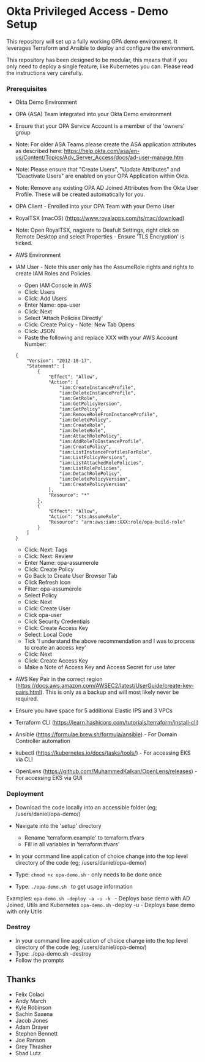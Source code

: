 # Okta Privileged Access - Demo Setup

This repository will set up a fully working OPA demo environment. It leverages Terraform and Ansible to deploy and configure the environment.

This repository has been designed to be modular, this means that if you only need to deploy a single feature, like Kubernetes you can. Please read the instructions very carefully.

### Prerequisites

- Okta Demo Environment 
- OPA (ASA) Team integrated into your Okta Demo environment
- Ensure that your OPA Service Account is a member of the 'owners' group
- Note: For older ASA Teams please create the ASA application attributes as described here: https://help.okta.com/asa/en-us/Content/Topics/Adv_Server_Access/docs/ad-user-manage.htm
- Note: Please ensure that "Create Users", "Update Attributes" and "Deactivate Users" are enabled on your OPA Application within Okta.
- Note: Remove any existing OPA AD Joined Attributes from the Okta User Profile. These will be created automatically for you.

- OPA Client - Enrolled into your OPA Team with your Demo User
- RoyalTSX (macOS) (https://www.royalapps.com/ts/mac/download)
- Note: Open RoyalTSX, nagivate to Deafult Settings, right click on Remote Desktop and select Properties - Ensure 'TLS Encryption' is ticked.

- AWS Environment
- IAM User - Note this user only has the AssumeRole rights and rights to create IAM Roles and Policies.

    - Open IAM Console in AWS
    - Click: Users
    - Click: Add Users
    - Enter Name: opa-user
    - Click: Next
    - Select 'Attach Policies Directly'
    - Click: Create Policy - Note: New Tab Opens
    - Click: JSON
    - Paste the following and replace XXX with your AWS Account Number:

    ``` 
    {
        "Version": "2012-10-17",
        "Statement": [
            {
                "Effect": "Allow",
                "Action": [
                    "iam:CreateInstanceProfile",
                    "iam:DeleteInstanceProfile",
                    "iam:GetRole",
                    "iam:GetPolicyVersion",
                    "iam:GetPolicy",
                    "iam:RemoveRoleFromInstanceProfile",
                    "iam:DeletePolicy",
                    "iam:CreateRole",
                    "iam:DeleteRole",
                    "iam:AttachRolePolicy",
                    "iam:AddRoleToInstanceProfile",
                    "iam:CreatePolicy",
                    "iam:ListInstanceProfilesForRole",
                    "iam:ListPolicyVersions",
                    "iam:ListAttachedRolePolicies",
                    "iam:ListRolePolicies",
                    "iam:DetachRolePolicy",
                    "iam:DeletePolicyVersion",
                    "iam:CreatePolicyVersion"
                ],
                "Resource": "*"
            },
            {
                "Effect": "Allow",
                "Action": "sts:AssumeRole",
                "Resource": "arn:aws:iam::XXX:role/opa-build-role"
            }
        ]
    } 
    ``` 
    
    - Click: Next: Tags
    - Click: Next: Review
    - Enter Name: opa-assumerole
    - Click: Create Policy
    - Go Back to Create User Browser Tab
    - Click Refresh Icon
    - Filter: opa-assumerole
    - Select Policy
    - Click: Next
    - Click: Create User
    - Click opa-user
    - Click Security Credentials
    - Click: Create Access Key
    - Select: Local Code
    - Tick 'I understand the above recommendation and I was to process to create an access key'
    - Click: Next
    - Click: Create Access Key
    - Make a Note of Access Key and Access Secret for use later     

- AWS Key Pair in the correct region (https://docs.aws.amazon.com/AWSEC2/latest/UserGuide/create-key-pairs.html). This is only as a backup and will most likely never be required.
- Ensure you have space for 5 additional Elastic IPS and 3 VPCs

- Terraform CLI (https://learn.hashicorp.com/tutorials/terraform/install-cli)
- Ansible (https://formulae.brew.sh/formula/ansible) - For Domain Controller automation
- kubectl (https://kubernetes.io/docs/tasks/tools/) - For accessing EKS via CLI
- OpenLens (https://github.com/MuhammedKalkan/OpenLens/releases) - For accessing EKS via GUI

### Deployment

- Download the code locally into an accessible folder (eg; /users/daniel/opa-demo/)

- Navigate into the 'setup' directory
    - Rename 'terraform.example' to terraform.tfvars
    - Fill in all variables in 'terraform.tfvars'

- In your command line application of choice change into the top level directory of the code (eg; /users/daniel/opa-demo/)
- Type: `chmod +x opa-demo.sh` - only needs to be done once
- Type: `./opa-demo.sh ` to get usage information

Examples: 
`opa-demo.sh -deploy -a -u -k ` - Deploys base demo with AD Joined, Utils and Kubernetes
`opa-demo.sh` -deploy -u - Deploys base demo with only Utils


### Destroy

- In your command line application of choice change into the top level directory of the code (eg; /users/daniel/opa-demo/)
- Type: ./opa-demo.sh -destroy
- Follow the prompts

<!-- 
### Base Demo Deployment -  Runtime ~14m

Follow these steps to deploy standard OPA features.

- Download the code locally into an accessible folder
- Rename 'terraform.example' to terraform.tfvars
- Fill in all variables in 'terraform.tfvars'
- Open Terminal and change into the top level directory where the code resides. (Do not change into the Kubernetes directory)
- Run: `terraform init` - this will download and install all the required packages
- MacOS - Run: `export OBJC_DISABLE_INITIALIZE_FORK_SAFETY=YES`
- Run: `terraform apply` 
- Note: This can take around 15 minutes to fully deploy, so please be patient.

After you have completed the above steps you will have a standard working OPA Demo where you will be able to demo;

- Agent Based Server Management and Authentication
- AD Joined User Authentication
- Preauthorization
- Gateway Traversal

In order to save costs, please ensure that this environment has been destroyed when not in use. The beauty of Terraform is that is can be created very quickly again. To destroy the base deployment please run the following command:

- Run: `terraform destory`
- Note: After destruction please manually delete the opa-gateway from the Gateways menu as there is currently no API avaialble to manage this.

### Utilities (Session Capture) Deployment - Runtime ~5m

Follow these steps in order to deploy only the Utils features. 

Please note this section requires the Base Demo Deployment to be deployed as it relies heavily on the Gateway.

- Open Terminal and change into the Utils directory
- Rename 'terraform.example' to terraform.tfvars
- Fill in all variables in 'terraform.tfvars'
- Run: `terraform init` - this will download and install all the required packages
- Run: `terraform apply` 

After deployment is succesful, you should have an OPA Utils chiclet on your demonstration users dashboard within Okta. 

In order to save costs, please ensure that this environment has been destroyed when not in use. The beauty of Terraform is that is can be created very quickly again. To destroy the utils deployment please run the following command:

- Run: `terraform destory`

### Kubernetes Feature Deployment - Runtime ~18m

Follow these steps in order to deploy only the Kubernetes features. 

- Open Terminal and change into the Kubernetes directory
- Rename 'terraform.example' to terraform.tfvars
- Fill in all variables in 'terraform.tfvars'
- Run: `terraform init` - this will download and install all the required packages
- Run: `terraform apply` 
- Note: This can take around 30 minutes to fully deploy, so please be patient. There is a known OIDC configuration delay with AWS which is being worked on.

After you have completed the above steps you will have a working Kubernetes environment where you will be able to demo;

- Listing Clusters within SFT CLI
- Connecting to Clusters using Kubectl using OPA for Authentication
- Show different levels of Authorization

In order to save costs, please ensure that this environment has been destroyed when not in use. The beauty of Terraform is that is can be created very quickly again. To destroy the kubernetes deployment please run the following command:

- Run: `terraform destroy`


## Testing

### Agent Based Linux and Windows:

#### GUI Testing

- Log into Okta
- Open OPA Application
- Find 'opa-gateway' and click connect
- Find 'opa-linux-target' and click connect
- Create a preauthorization on the opa-windows project
- Find 'opa-windows-target' and click connect
- Click Connect when prompted

#### CLI Testing

- Open Terminal
- Type: `sft list-servers`
- Type: `sft ssh opa-gateway`
- Type: `sft ssh opa-linux-target`
- Type: `sft rdp opa-windows-target`

### AD Joined:

#### GUI Testing

- Log into Okta
- Open OPA Application
- Click Project
- Click opa-domain-joined
- Click Servers
- Click Connect against server
- From the drop down select svc-iis - This is a passwordless flow
- Click connect
- For a password flow, select the Administrator user and enter the password specified in your variables file

#### CLI Testing

Open Terminal
Type: `sft list-servers`
Type: `sft rdp <servername>` // Name of Domain Controller
Enter number that represents svc-iis - This is a passwordless flow
- For a password flow, select the Administrator number and enter the password specified in your variables file

### Kubernetes: 

- Open Terminal
- Type: sft k8s list-clusters
- Type: kubectl config get-contexts
- Type: kubectl config use-context xxx // xxx = name from previous command (eg: first.last@cluster-name.asa-team)
- Type: kubectl cluster-info

## Troubleshooting

- Region us-west-2 is prefered. Other regions may behave funky.

- If you get a python error during execution please run the following:

`export OBJC_DISABLE_INITIALIZE_FORK_SAFETY=YES`

- If you get a timeout error relating to the EKS Cluster, please run `terraform apply` again. This is a know issue with the AWS K8S Terraform Resource.

- If you have just created new AWS user and keys maybe you will get `Error: creating EC2 Instance: PendingVerification`. Keys can take some time to be active, you just need to wait a bit and try again. AWS sends you an email once it is ready to use.

- If you get `Error running command 'sleep 120;cp hosts.default hosts; sed -i '' -e │ 's/USERNAME/Administrator/g' -e 's/PASSWORD/blackcastle/g' -e
│ 's/PUBLICIP/3.72.18.124/g' hosts;ansible-playbook -v -i hosts │ playbooks/windows_dc.yml': exit status 4` your windows_password variable in terraform.tfvars is not complex enough.

- If your AD-joined passwordless RDP shows a smartcard error, first login with a password then try the passwordless again.

- If your session recording utils is not showing the recordings, try ssh into the gateway and run `sudo mount -a` to force mound the s3 filesystem.
  -->

## Thanks

- Felix Colaci
- Andy March
- Kyle Robinson
- Sachin Saxena
- Jacob Jones
- Adam Drayer
- Stephen Bennett
- Joe Ranson
- Grey Thrasher
- Shad Lutz
